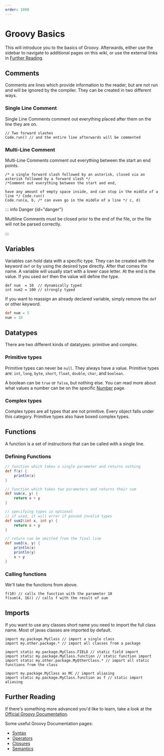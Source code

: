 ```yaml
---
order: 1000
---
```


# Groovy Basics

This will introduce you to the basics of Groovy.
Afterwards, either use the sidebar to navigate to additional pages on this wiki,
or use the external links in [Further Reading](#further-reading).

## Comments

Comments are lines which provide information to the reader, but are not run and will be ignored by the compiler.
They can be created in two different ways.

### Single Line Comment

Single Line Comments comment out everything placed after them on the line they are on.

```groovy:no-line-numbers
// Two forward slashes
Code.run() // and the entire line afterwards will be commented
```

### Multi-Line Comment

Multi-Line Comments comment out everything between the start an end points.


```groovy:no-line-numbers
/* a single forward slash followed by an asterisk, closed via an asterisk followed by a forward slash */
/*Comment out everything between the start and end,

have any amount of empty space inside, and can stop in the middle of a line */ Code.run()
Code.run(a, b, /* can even go in the middle of a line */ c, d)
```

::: info Danger {id="danger"}

Multiline Comments must be closed prior to the end of the file, or the file will not be parsed correctly.

:::

## Variables

Variables can hold data with a specific type.
They can be created with the keyword `def` or by using the desired type directly.
After that comes the name.
A variable will usually start with a lower case letter.
At the end is the value.
If you used `def` then the value will define the type.

```groovy:no-line-numbers
def num  = 10  // dynamically typed
int num2 = 100 // strongly typed
```

If you want to reassign an already declared variable, simply remove the `def` or other keyword.

```groovy
def num = 5
num = 10
```

## Datatypes

There are two different kinds of datatypes: primitive and complex.

### Primitive types

Primitive types can never be `null`.
They always have a value.
Primitive types are: `int`, `long`, `byte`, `short`, `float`, `double`, `char`, and `boolean`.

A boolean can be `true` or `false`, but nothing else.
You can read more about what values a number can be on the specific [Number](./numbers.md) page.

### Complex types

Complex types are all types that are not primitive.
Every object falls under this category.
Primitive types also have boxed complex types.

## Functions

A function is a set of instructions that can be called with a single line.

### Defining Functions

```groovy
// function which takes a single parameter and returns nothing
def f(x) {
    println(x)
}

// function which takes two parameters and returns their sum
def sum(x, y) {
    return x + y
}

// specifying types is optional
// if used, it will error if passed invalid types
def sum2(int x, int y) {
    return x + y
}

// return can be omitted from the final line
def sum3(x, y) {
    println(x)
    println(y)
    x + y
}
```

### Calling functions

We'll take the functions from above.

```groovy:no-line-numbers
f(10) // calls the function with the parameter 10
f(sum(4, 16)) // calls f with the result of sum
```

## Imports

If you want to use any classes short name you need to import the full class name.
Most of javas classes are imported by default.

```groovy:no-line-numbers
import my.package.MyClass // import a single class
import my.other.package.* // import all classes from a package

import static my.package.MyClass.FIELD // static field import
import static my.package.MyClass.function // static function import
import static my.other.package.MyOtherClass.* // import all static functions from the class

import my.package.MyClass as MC // import aliasing
import static my.package.MyClass.function as f // static import aliasing
```

## Further Reading

If there's something more advanced you'd like to learn, take a look at the [Official Groovy Documentation](https://groovy-lang.org/documentation.html).

Some useful Groovy Documentation pages:

- [Syntax](https://groovy-lang.org/syntax.html)
- [Operators](https://groovy-lang.org/operators.html)
- [Closures](https://groovy-lang.org/closures.html)
- [Semantics](https://groovy-lang.org/semantics.html)
